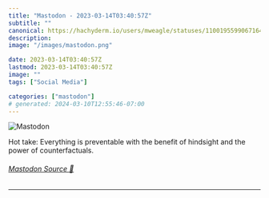 ```yaml
---
title: "Mastodon - 2023-03-14T03:40:57Z"
subtitle: ""
canonical: https://hachyderm.io/users/mweagle/statuses/110019559906716461
description:
image: "/images/mastodon.png"

date: 2023-03-14T03:40:57Z
lastmod: 2023-03-14T03:40:57Z
image: ""
tags: ["Social Media"]

categories: ["mastodon"]
# generated: 2024-03-10T12:55:46-07:00
---
```

![Mastodon](/images/mastodon.png)

<p>Hot take: Everything is preventable with the benefit of hindsight and the power of counterfactuals.</p>


###### [Mastodon Source 🐘](https://hachyderm.io/@mweagle/110019559906716461)

___
